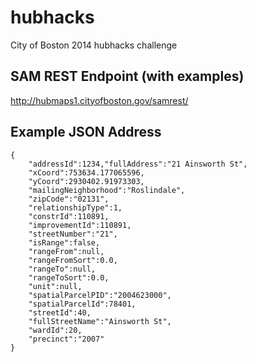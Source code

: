 hubhacks
=========

City of Boston 2014 hubhacks challenge

SAM REST Endpoint (with examples)
-----
http://hubmaps1.cityofboston.gov/samrest/

Example JSON Address
-----
```
{
	"addressId":1234,"fullAddress":"21 Ainsworth St",
	"xCoord":753634.177065596,
	"yCoord":2930402.91973303,
	"mailingNeighborhood":"Roslindale",
	"zipCode":"02131",
	"relationshipType":1,
	"constrId":110891,
	"improvementId":110891,
	"streetNumber":"21",
	"isRange":false,
	"rangeFrom":null,
	"rangeFromSort":0.0,
	"rangeTo":null,
	"rangeToSort":0.0,
	"unit":null,
	"spatialParcelPID":"2004623000",
	"spatialParcelId":78401,
	"streetId":40,
	"fullStreetName":"Ainsworth St",
	"wardId":20,
	"precinct":"2007"
}
```

